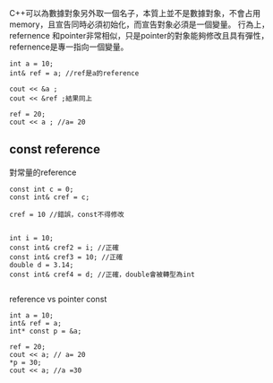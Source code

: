 C++可以為數據對象另外取一個名子，本質上並不是數據對象，不會占用memory，且宣告同時必須初始化，而宣告對象必須是一個變量。
行為上，refernence 和pointer非常相似，只是pointer的對象能夠修改且具有彈性，refernence是專一指向一個變量。
```
int a = 10;
int& ref = a; //ref是a的reference

cout << &a ;
cout << &ref ;結果同上

ref = 20;
cout << a ; //a= 20

```


## const reference
對常量的reference
```
const int c = 0;
const int& cref = c;

cref = 10 //錯誤，const不得修改


int i = 10;
const int& cref2 = i; //正確
const int& cref3 = 10; //正確
double d = 3.14;
const int& cref4 = d; //正確，double會被轉型為int


```


reference vs pointer const
```
int a = 10;
int& ref = a;
int* const p = &a;

ref = 20;
cout << a; // a= 20
*p = 30;
cout << a; //a =30

```